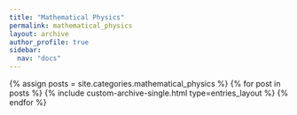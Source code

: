 ```yaml
---
title: "Mathematical Physics"
permalink: mathematical_physics
layout: archive
author_profile: true
sidebar:
  nav: "docs"
---
```


{% assign posts = site.categories.mathematical_physics %}
{% for post in posts %}
  {% include custom-archive-single.html type=entries_layout %}
{% endfor %}
